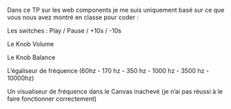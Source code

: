 
Dans ce TP sur les web components je me suis uniquement basé  sur ce que vous nous avez montré en classe pour coder :

Les switches : Play / Pause / +10s / -10s

Le Knob Volume

Le Knob Balance

L’égaliseur de fréquence (60hz - 170 hz - 350 hz - 1000 hz - 3500 hz - 10000hz)

Un visualiseur de fréquence dans le Canvas inachevé (je n’ai pas réussi à le faire fonctionner correctement)
